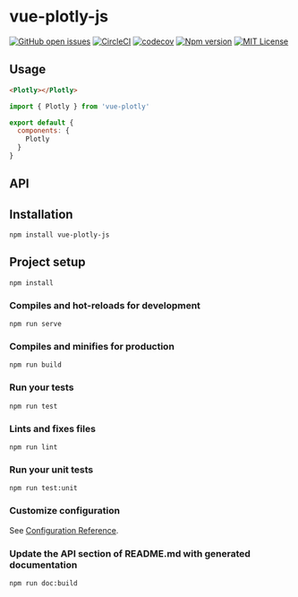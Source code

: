 
# vue-plotly-js
[![GitHub open issues](https://img.shields.io/github/issues/David-Desmaisons/vue-plotly.js.svg)](https://github.com/David-Desmaisons/vue-plotly.js/issues)
[![CircleCI](https://circleci.com/gh/David-Desmaisons/vue-plotly.js.svg?style=shield)](https://circleci.com/gh/David-Desmaisons/vue-plotly.js)
[![codecov](https://codecov.io/gh/David-Desmaisons/vue-plotly.js/branch/master/graph/badge.svg)](https://codecov.io/gh/David-Desmaisons/vue-plotly.js)
[![Npm version](https://img.shields.io/npm/v/vue-plotly.svg)](https://www.npmjs.com/package/vue-plotly)
[![MIT License](https://img.shields.io/github/license/David-Desmaisons/vue-plotly.js.svg)](https://github.com/David-Desmaisons/vue-plotly.js/blob/master/LICENSE)

## Usage
```HTML
<Plotly></Plotly>
```
```javascript
import { Plotly } from 'vue-plotly'

export default {
  components: {
    Plotly
  }
}
```
## API

## Installation
```
npm install vue-plotly-js
```

## Project setup
```
npm install
```

### Compiles and hot-reloads for development
```
npm run serve
```

### Compiles and minifies for production
```
npm run build
```

### Run your tests
```
npm run test
```

### Lints and fixes files
```
npm run lint
```

### Run your unit tests
```
npm run test:unit
```

### Customize configuration
See [Configuration Reference](https://cli.vuejs.org/config/).

### Update the API section of README.md with generated documentation
```
npm run doc:build
```
